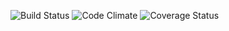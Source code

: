 ![Build Status](https://codeship.com/projects/1e824bc0-e4ad-0133-1a57-724c43b6c1d3/status?branch=master)
![Code Climate](https://codeclimate.com/github/N8Goodman/docu_mentor.png)
![Coverage Status](https://coveralls.io/repos/N8Goodman/docu_mentor/badge.png)
